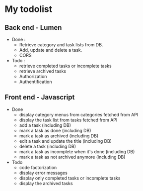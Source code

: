 # My todolist

## Back end - Lumen

- Done :
  - Retrieve category and task lists from DB.
  - Add, update and delete a task.
  - CORS
- Todo :
  - retrieve completed tasks or incomplete tasks
  - retrieve archived tasks
  - Authorization
  - Authentification

## Front end - Javascript

- Done
  - display category menus from categories fetched from API
  - display the task list from tasks fetched from API
  - add a task (including DB)
  - mark a task as done (including DB)
  - mark a task as archived (including DB)
  - edit a task and update the title (including DB)
  - delete a task (including DB)
  - mark a task as incomplete when it's done (including DB)
  - mark a task as not archived anymore (including DB)
- Todo
  - code factorization
  - display error messages
  - display only completed tasks or incomplete tasks
  - display the archived tasks

